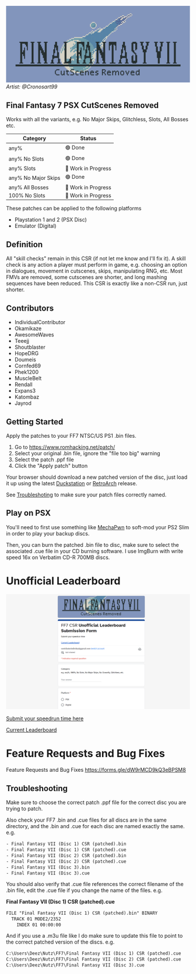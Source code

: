 ![](images/banner.png)
*Artist: @Cronosart99*

## Final Fantasy 7 PSX CutScenes Removed

Works with all the variants, e.g. No Major Skips, Glitchless, Slots, All Bosses etc.

Category | Status
-------- | ------
any% | 🟢 Done
any% No Slots | 🟢 Done
any% Slots | 🔄 Work in Progress 
any% No Major Skips | 🟢 Done
any% All Bosses | 🔄 Work in Progress 
100% No Slots | 🔄 Work in Progress 


These patches can be applied to the following platforms

- Playstation 1 and 2 (PSX Disc)
- Emulator (Digital)

## Definition

All "skill checks" remain in this CSR (if not let me know and I'll fix it). A skill check is any action a player must perform in game, e.g. choosing an option in dialogues, movement in cutscenes, skips, manipulating RNG, etc. Most FMVs are removed, some cutscenes are shorter, and long mashing sequences have been reduced. This CSR is exactly like a non-CSR run, just shorter.

## Contributors
- IndividualContributor
- Okamikaze
- AwesomeWaves
- Teeejj
- Shoutblaster
- HopeDRG
- Doumeis
- Cornfed69
- Phek1200
- MuscleBelt
- Rendall
- Expans3
- Katombaz
- Jayrod

## Getting Started

Apply the patches to your FF7 NTSC/US PS1 .bin files.

1. Go to https://www.romhacking.net/patch/
2. Select your original .bin file, ignore the "file too big" warning
3. Select the patch .ppf file
4. Click the "Apply patch" button

Your browser should download a new patched version of the disc, just load it up using the latest [Duckstation](https://github.com/stenzek/duckstation/releases) or [RetroArch](https://www.retroarch.com/?page=platforms) release. 

See [Troubleshoting](#troubleshooting) to make sure your patch files correctly named.

## Play on PSX

You'll need to first use something like [MechaPwn](https://github.com/MechaResearch/MechaPwn) to soft-mod your PS2 Slim in order to play your backup discs.

Then, you can burn the patched .bin file to disc, make sure to select the associated .cue file in your CD burning software. I use ImgBurn with write speed 16x on Verbatim CD-R 700MB discs.

# Unofficial Leaderboard

![](images/leaderboard.PNG)

[Submit your speedrun time here](https://forms.gle/byFWCT85gFWS2Vtp6)

[Current Leaderboard](https://docs.google.com/spreadsheets/d/19y6yHtODjS5R-VyvtHUKjAo3FL9Fif56p1REQsUzGWg)


# Feature Requests and Bug Fixes

Feature Requests and Bug Fixes https://forms.gle/dW9rMCD9kQ3eBPSM8


## Troubleshooting

Make sure to choose the correct patch .ppf file for the correct disc you are trying to patch.

Also check your FF7 .bin and .cue files for all discs are in the same directory, and the .bin and .cue for each disc are named exactly the same. e.g. 

```text
- Final Fantasy VII (Disc 1) CSR (patched).bin  
- Final Fantasy VII (Disc 1) CSR (patched).cue  
- Final Fantasy VII (Disc 2) CSR (patched).bin  
- Final Fantasy VII (Disc 2) CSR (patched).cue  
- Final Fantasy VII (Disc 3).bin  
- Final Fantasy VII (Disc 3).cue
```

You should also verify that .cue file references the correct filename of the .bin file, edit the .cue file if you change the name of the files. e.g.

**Final Fantasy VII (Disc 1) CSR (patched).cue**
```text
FILE "Final Fantasy VII (Disc 1) CSR (patched).bin" BINARY
  TRACK 01 MODE2/2352
    INDEX 01 00:00:00
```

And if you use a .m3u file like I do make sure to update this file to point to the correct patched version of the discs. e.g.

```text
C:\Users\Deez\Nutz\FF7\Final Fantasy VII (Disc 1) CSR (patched).cue
C:\Users\Deez\Nutz\FF7\Final Fantasy VII (Disc 2) CSR (patched).cue
C:\Users\Deez\Nutz\FF7\Final Fantasy VII (Disc 3).cue
```




